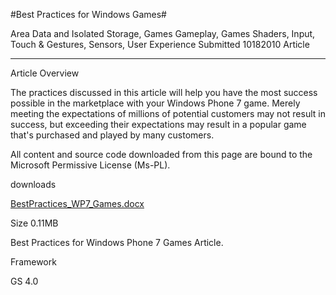 #Best Practices for Windows Games#

Area
Data and Isolated Storage, Games Gameplay, Games Shaders, Input, Touch & Gestures, Sensors, User Experience
Submitted
10182010
Article

---

Article Overview

The practices discussed in this article will help you have the most success possible in the marketplace with your Windows Phone 7 game. Merely meeting the expectations of millions of potential customers may not result in success, but exceeding their expectations may result in a popular game that's purchased and played by many customers.

All content and source code downloaded from this page are bound to the Microsoft Permissive License (Ms-PL).

downloads

[BestPractices_WP7_Games.docx](https://github.com/DDReaper/XNAGameStudio/blob/master/Documents/BestPractices_WP7_Games.docx?raw=true)

Size 0.11MB

Best Practices for Windows Phone 7 Games Article.

Framework

GS 4.0